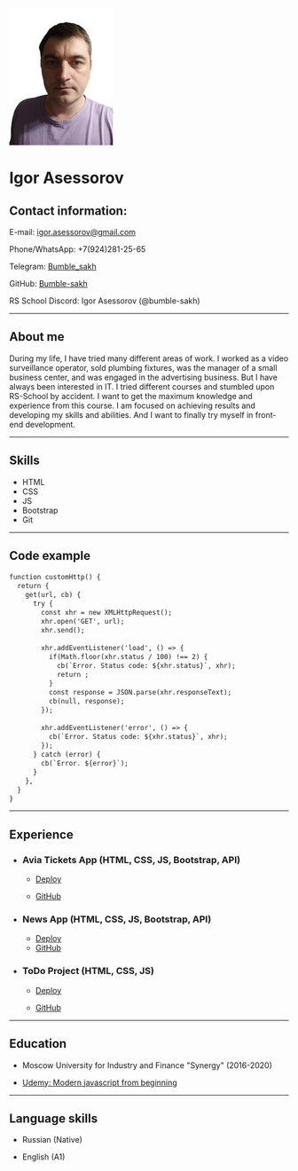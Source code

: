 ![My photo](assets/img/photo.png)

# Igor Asessorov

## Contact information:

E-mail: igor.asessorov@gmail.com

Phone/WhatsApp: +7(924)281-25-65

Telegram: [Bumble_sakh](https://t.me/Bumble_sakh)

GitHub: [Bumble-sakh](https://github.com/Bumble-sakh)

RS School Discord: Igor Asessorov (@bumble-sakh)

---

## About me

During my life, I have tried many different areas of work. I worked as a video surveillance operator, sold plumbing fixtures, was the manager of a small business center, and was engaged in the advertising business. But I have always been interested in IT. I tried different courses and stumbled upon RS-School by accident. I want to get the maximum knowledge and experience from this course. I am focused on achieving results and developing my skills and abilities. And I want to finally try myself in front-end development.

---

## Skills

- HTML
- CSS
- JS
- Bootstrap
- Git

---

## Code example

    function customHttp() {
      return {
        get(url, cb) {
          try {
            const xhr = new XMLHttpRequest();
            xhr.open('GET', url);
            xhr.send();

            xhr.addEventListener('load', () => {
              if(Math.floor(xhr.status / 100) !== 2) {
                cb(`Error. Status code: ${xhr.status}`, xhr);
                return ;
              }
              const response = JSON.parse(xhr.responseText);
              cb(null, response);
            });

            xhr.addEventListener('error', () => {
              cb(`Error. Status code: ${xhr.status}`, xhr);
            });
          } catch (error) {
            cb(`Error. ${error}`);
          }
        },
      }
    }

---

## Experience

- ### Avia Tickets App (HTML, CSS, JS, Bootstrap, API)

  - [Deploy](https://bumble-sakh.github.io/Training-Avia-Tickets/dist/)

  - [GitHub](https://github.com/Bumble-sakh/Training-Avia-Tickets)

- ### News App (HTML, CSS, JS, Bootstrap, API)

  - [Deploy](https://bumble-sakh.github.io/Training-News-App/)
  - [GitHub](https://github.com/Bumble-sakh/Training-News-App)

- ### ToDo Project (HTML, CSS, JS)

  - [Deploy](https://bumble-sakh.github.io/JS-ToDoList/)

  - [GitHub](https://github.com/Bumble-sakh/JS-ToDoList)

---

## Education

- Moscow University for Industry and Finance "Synergy" (2016-2020)

- [Udemy: Modern javascript from beginning](https://www.udemy.com/course/modern-javascript-from-beginning)

---

## Language skills

- Russian (Native)

- English (A1)
